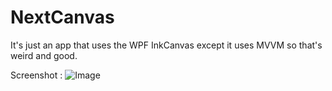 # NextCanvas
It's just an app that uses the WPF InkCanvas except it uses MVVM so that's weird and good.

Screenshot :
![Image](https://i.imgur.com/pZKftfm.png)
